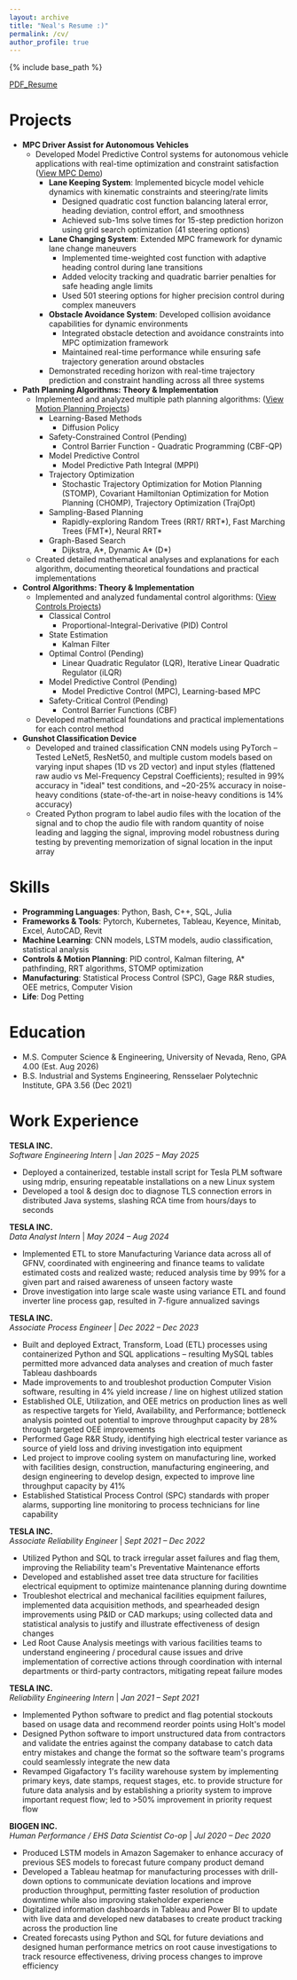 ```yaml
---
layout: archive
title: "Neal's Resume :)"
permalink: /cv/
author_profile: true
--- 
```


{% include base_path %}

[PDF_Resume](/files/NRamaswamy_Resume_082425.pdf)

Projects
======
* **MPC Driver Assist for Autonomous Vehicles**
  * Developed Model Predictive Control systems for autonomous vehicle applications with real-time optimization and constraint satisfaction ([View MPC Demo](/mpc-demo/))
    * **Lane Keeping System**: Implemented bicycle model vehicle dynamics with kinematic constraints and steering/rate limits
      * Designed quadratic cost function balancing lateral error, heading deviation, control effort, and smoothness
      * Achieved sub-1ms solve times for 15-step prediction horizon using grid search optimization (41 steering options)
    * **Lane Changing System**: Extended MPC framework for dynamic lane change maneuvers
      * Implemented time-weighted cost function with adaptive heading control during lane transitions
      * Added velocity tracking and quadratic barrier penalties for safe heading angle limits
      * Used 501 steering options for higher precision control during complex maneuvers
    * **Obstacle Avoidance System**: Developed collision avoidance capabilities for dynamic environments
      * Integrated obstacle detection and avoidance constraints into MPC optimization framework
      * Maintained real-time performance while ensuring safe trajectory generation around obstacles
    * Demonstrated receding horizon with real-time trajectory prediction and constraint handling across all three systems
* **Path Planning Algorithms: Theory & Implementation**
  * Implemented and analyzed multiple path planning algorithms: ([View Motion Planning Projects](/motion-planning/))
    * Learning-Based Methods
      * Diffusion Policy
    * Safety-Constrained Control (Pending)
      * Control Barrier Function - Quadratic Programming (CBF-QP)
    * Model Predictive Control
      * Model Predictive Path Integral (MPPI)
    * Trajectory Optimization
      * Stochastic Trajectory Optimization for Motion Planning (STOMP), Covariant Hamiltonian Optimization for Motion Planning (CHOMP), Trajectory Optimization (TrajOpt)
    * Sampling-Based Planning
      * Rapidly-exploring Random Trees (RRT/ RRT\*), Fast Marching Trees (FMT\*), Neural RRT\* 
    * Graph-Based Search
      * Dijkstra, A\*, Dynamic A\* (D\*)
  * Created detailed mathematical analyses and explanations for each algorithm, documenting theoretical foundations and practical implementations 
* **Control Algorithms: Theory & Implementation**
  * Implemented and analyzed fundamental control algorithms: ([View Controls Projects](/controls/))
    * Classical Control
      * Proportional-Integral-Derivative (PID) Control
    * State Estimation
      * Kalman Filter 
    * Optimal Control (Pending)
      * Linear Quadratic Regulator (LQR), Iterative Linear Quadratic Regulator (iLQR) 
    * Model Predictive Control (Pending)
      * Model Predictive Control (MPC), Learning-based MPC
    * Safety-Critical Control (Pending)
      * Control Barrier Functions (CBF)
  * Developed mathematical foundations and practical implementations for each control method
* **Gunshot Classification Device**
  * Developed and trained classification CNN models using PyTorch – Tested LeNet5, ResNet50, and multiple custom models based on varying input shapes (1D vs 2D vector) and input styles (flattened raw audio vs Mel-Frequency Cepstral Coefficients); resulted in 99% accuracy in "ideal" test conditions, and ~20-25% accuracy in noise-heavy conditions (state-of-the-art in noise-heavy conditions is 14% accuracy)
  * Created Python program to label audio files with the location of the signal and to chop the audio file with random quantity of noise leading and lagging the signal, improving model robustness during testing by preventing memorization of signal location in the input array

Skills
======
* **Programming Languages**: Python, Bash, C++, SQL, Julia
* **Frameworks & Tools**: Pytorch, Kubernetes, Tableau, Keyence, Minitab, Excel, AutoCAD, Revit
* **Machine Learning**: CNN models, LSTM models, audio classification, statistical analysis
* **Controls & Motion Planning**: PID control, Kalman filtering, A* pathfinding, RRT algorithms, STOMP optimization
* **Manufacturing**: Statistical Process Control (SPC), Gage R&R studies, OEE metrics, Computer Vision
* **Life**: Dog Petting 

Education
======
* M.S. Computer Science & Engineering, University of Nevada, Reno, GPA 4.00 (Est. Aug 2026)
* B.S. Industrial and Systems Engineering, Rensselaer Polytechnic Institute, GPA 3.56 (Dec 2021)

Work Experience
======

**TESLA INC.**  
*Software Engineering Intern*  \| *Jan 2025 – May 2025*

  * Deployed a containerized, testable install script for Tesla PLM software using mdrip, ensuring repeatable installations on a new Linux system
  * Developed a tool & design doc to diagnose TLS connection errors in distributed Java systems, slashing RCA time from hours/days to seconds

**TESLA INC.**  
*Data Analyst Intern*  \| *May 2024 – Aug 2024*

  * Implemented ETL to store Manufacturing Variance data across all of GFNV, coordinated with engineering and finance teams to validate estimated costs and realized waste; reduced analysis time by 99% for a given part and raised awareness of unseen factory waste
  * Drove investigation into large scale waste using variance ETL and found inverter line process gap, resulted in 7-figure annualized savings

**TESLA INC.**  
*Associate Process Engineer*  \| *Dec 2022 – Dec 2023*

  * Built and deployed Extract, Transform, Load (ETL) processes using containerized Python and SQL applications – resulting MySQL tables permitted more advanced data analyses and creation of much faster Tableau dashboards
  * Made improvements to and troubleshot production Computer Vision software, resulting in 4% yield increase / line on highest utilized station
  * Established OLE, Utilization, and OEE metrics on production lines as well as respective targets for Yield, Availability, and Performance; bottleneck analysis pointed out potential to improve throughput capacity by 28% through targeted OEE improvements
  * Performed Gage R&R Study, identifying high electrical tester variance as source of yield loss and driving investigation into equipment
  * Led project to improve cooling system on manufacturing line, worked with facilities design, construction, manufacturing engineering, and design engineering to develop design, expected to improve line throughput capacity by 41%
  * Established Statistical Process Control (SPC) standards with proper alarms, supporting line monitoring to process technicians for line capability

**TESLA INC.**  
*Associate Reliability Engineer*  \| *Sept 2021 – Dec 2022*

  * Utilized Python and SQL to track irregular asset failures and flag them, improving the Reliability team's Preventative Maintenance efforts
  * Developed and established asset tree data structure for facilities electrical equipment to optimize maintenance planning during downtime
  * Troubleshot electrical and mechanical facilities equipment failures, implemented data acquisition methods, and spearheaded design improvements using P&ID or CAD markups; using collected data and statistical analysis to justify and illustrate effectiveness of design changes
  * Led Root Cause Analysis meetings with various facilities teams to understand engineering / procedural cause issues and drive implementation of corrective actions through coordination with internal departments or third-party contractors, mitigating repeat failure modes

**TESLA INC.**  
*Reliability Engineering Intern*  \| *Jan 2021 – Sept 2021*

  * Implemented Python software to predict and flag potential stockouts based on usage data and recommend reorder points using Holt's model
  * Designed Python software to import unstructured data from contractors and validate the entries against the company database to catch data entry mistakes and change the format so the software team's programs could seamlessly integrate the new data
  * Revamped Gigafactory 1's facility warehouse system by implementing primary keys, date stamps, request stages, etc. to provide structure for future data analysis and by establishing a priority system to improve important request flow; led to >50% improvement in priority request flow

**BIOGEN INC.**  
*Human Performance / EHS Data Scientist Co-op*  \| *Jul 2020 – Dec 2020*

  * Produced LSTM models in Amazon Sagemaker to enhance accuracy of previous SES models to forecast future company product demand
  * Developed a Tableau heatmap for manufacturing processes with drill-down options to communicate deviation locations and improve production throughput, permitting faster resolution of production downtime while also improving stakeholder experience
  * Digitalized information dashboards in Tableau and Power BI to update with live data and developed new databases to create product tracking across the production line
  * Created forecasts using Python and SQL for future deviations and designed human performance metrics on root cause investigations to track resource effectiveness, driving process changes to improve efficiency
